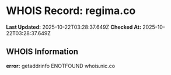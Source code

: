 # WHOIS Record: regima.co

**Last Updated:** 2025-10-22T03:28:37.649Z
**Checked At:** 2025-10-22T03:28:37.649Z

## WHOIS Information

**error:** getaddrinfo ENOTFOUND whois.nic.co


